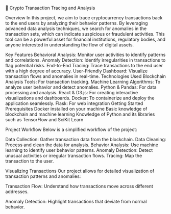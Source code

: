 🚀 Crypto Transaction Tracing and Analysis

Overview
In this project, we aim to trace cryptocurrency transactions back to the end users by analyzing their behavior patterns. By leveraging advanced data analysis techniques, we search for anomalies in the transaction sets, which can indicate suspicious or fraudulent activities. This tool can be a powerful asset for financial institutions, regulatory bodies, and anyone interested in understanding the flow of digital assets.

Key Features
Behavioral Analysis: Monitor user activities to identify patterns and correlations.
Anomaly Detection: Identify irregularities in transactions to flag potential risks.
End-to-End Tracing: Trace transactions to the end user with a high degree of accuracy.
User-Friendly Dashboard: Visualize transaction flows and anomalies in real-time.
Technologies Used
Blockchain Analysis Tools: For transaction tracking.
Machine Learning Algorithms: To analyze user behavior and detect anomalies.
Python & Pandas: For data processing and analysis.
React & D3.js: For creating interactive visualizations and dashboards.
Docker: To containerize and deploy the application seamlessly.
Flask: For web integration
Getting Started
Prerequisites
Docker installed on your machine
Basic knowledge of blockchain and machine learning
Knowledge of Python and its libraries such as TensorFlow and SciKit Learn

Project Workflow
Below is a simplified workflow of the project:

Data Collection: Gather transaction data from the blockchain.
Data Cleaning: Process and clean the data for analysis.
Behavior Analysis: Use machine learning to identify user behavior patterns.
Anomaly Detection: Detect unusual activities or irregular transaction flows.
Tracing: Map the transaction to the user.

Visualizing Transactions
Our project allows for detailed visualization of transaction patterns and anomalies:

Transaction Flow: Understand how transactions move across different addresses.

Anomaly Detection: Highlight transactions that deviate from normal behavior.
